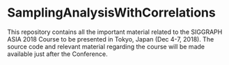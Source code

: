 # SamplingAnalysisWithCorrelations

This repository contains all the important material related to the SIGGRAPH ASIA 2018 Course to be presented in Tokyo, Japan (Dec 4-7, 2018). The source code and relevant material regarding the course will be made available just after the Conference. 
